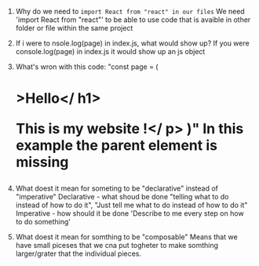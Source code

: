 1. Why do we need to `import React from "react" in our files`
    We need 'import React from "react"' to be able to use code  that is avaible in other folder or file within the same project

2. If i were to nsole.log(page) in index.js, what would show up?
    If you were console.log(page) in index.js it would show up an  js object 

3. What's wron with this code:
    "const page = (
        <h1>>Hello</ h1>
        <p>This is my website !</ p>
    )"
    In this example the parent element is missing

4. What doest it mean for someting to be "declarative" instead of "imperative"
    Declarative - what shoud be done "telling what to do       instead of how to do it", 
    "Just tell me what to do instead of how to do it"
    Imperative - how should it be done 
    'Describe to me every step on how to do something'



5. What doest it mean for somthing to be "composable"
    Means that we have small piceses that we cna put togheter to make somthing larger/grater that the individual pieces.